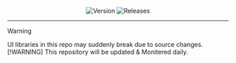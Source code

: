 <div align="center">

![Version](https://img.shields.io/badge/Version-v1.0.1-blue)
![Releases](https://img.shields.io/badge/Release-Stable-brightgreen)
</div>

----
> [!WARNING]
> UI libraries in this repo may suddenly break due to source changes.
> [!WARNING]
> This repository will be updated & Monitered daily.
